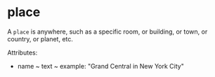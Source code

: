 # place

A `place` is anywhere, such as a specific room, or building, or town, or country, or planet, etc.

Attributes:

* name ~ text ~ example: "Grand Central in New York City"
